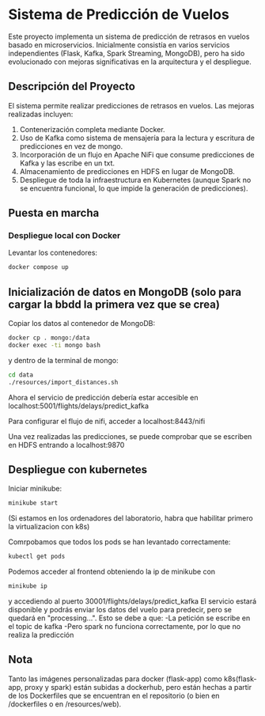 # Sistema de Predicción de Vuelos

Este proyecto implementa un sistema de predicción de retrasos en vuelos basado en microservicios. Inicialmente consistía en varios servicios independientes (Flask, Kafka, Spark Streaming, MongoDB), pero ha sido evolucionado con mejoras significativas en la arquitectura y el despliegue.

## Descripción del Proyecto

El sistema permite realizar predicciones de retrasos en vuelos. Las mejoras realizadas incluyen:

1. Contenerización completa mediante Docker.
2. Uso de Kafka como sistema de mensajería para la lectura y escritura de predicciones en vez de mongo.
3. Incorporación de un flujo en Apache NiFi que consume predicciones de Kafka y las escribe en un txt.
4. Almacenamiento de predicciones en HDFS en lugar de MongoDB.
5. Despliegue de toda la infraestructura en Kubernetes (aunque Spark no se encuentra funcional, lo que impide la generación de predicciones).


## Puesta en marcha

### Despliegue local con Docker

Levantar los contenedores:

```bash
docker compose up
```
## Inicialización de datos en MongoDB (solo para cargar la bbdd la primera vez que se crea)

Copiar los datos al contenedor de MongoDB:

```bash
docker cp . mongo:/data
docker exec -ti mongo bash
```
y dentro de la terminal de mongo:

```bash
cd data
./resources/import_distances.sh
```

Ahora el servicio de predicción debería estar accesible en localhost:5001/flights/delays/predict_kafka

Para configurar el flujo de nifi, acceder a localhost:8443/nifi

Una vez realizadas las predicciones, se puede comprobar que se escriben en HDFS entrando a localhost:9870

## Despliegue con kubernetes

Iniciar minikube:
```bash
minikube start
```
(Si estamos en los ordenadores del laboratorio, habra que habilitar primero la virtualizacion con k8s)

Comrpobamos que todos los pods se han levantado correctamente:
```bash
kubectl get pods
```
Podemos acceder al frontend obteniendo la ip de minikube con
```bash
minikube ip
```
y accediendo al puerto 30001/flights/delays/predict_kafka
El servicio estará disponible y podrás enviar los datos del vuelo para predecir, pero se quedará en "processing...". Esto se debe a que:
-La petición se escribe en el topic de kafka
-Pero spark no funciona correctamente, por lo que no realiza la predicción

## Nota
Tanto las imágenes personalizadas para docker (flask-app) como k8s(flask-app, proxy y spark) están subidas a dockerhub, pero están hechas a partir de los Dockerfiles que se encuentran en el repositorio (o bien en /dockerfiles o en /resources/web).

